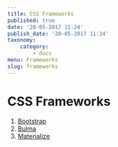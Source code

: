 ```yaml
---
title: CSS Frameworks
published: true
date: '28-05-2017 11:24'
publish_date: '28-05-2017 11:24'
taxonomy:
    category:
        - docs
menu: Frameworks
slug: frameworks
---
```


# CSS Frameworks

1. [Bootstrap ](/bootstrap)
2. [Bulma](/bulma)
3. [Materialize](materialize)


